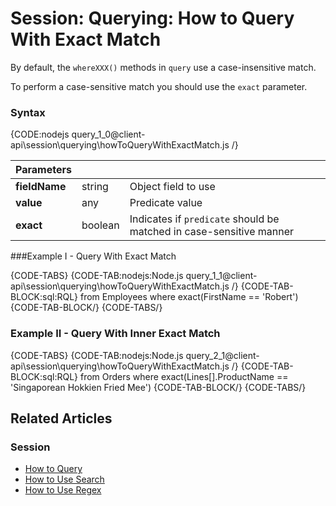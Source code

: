 # Session: Querying: How to Query With Exact Match

By default, the `whereXXX()` methods in `query` use a case-insensitive match.

To perform a case-sensitive match you should use the `exact` parameter.

### Syntax

{CODE:nodejs query_1_0@client-api\session\querying\howToQueryWithExactMatch.js /}

| Parameters | | |
| ------------- | ------------- | ----- |
| **fieldName** | string | Object field to use |
| **value** | any | Predicate value |
| **exact** | boolean | Indicates if `predicate` should be matched in case-sensitive manner |

###Example I - Query With Exact Match

{CODE-TABS}
{CODE-TAB:nodejs:Node.js query_1_1@client-api\session\querying\howToQueryWithExactMatch.js /}
{CODE-TAB-BLOCK:sql:RQL}
from Employees where exact(FirstName == 'Robert')
{CODE-TAB-BLOCK/}
{CODE-TABS/}

### Example II - Query With Inner Exact Match

{CODE-TABS}
{CODE-TAB:nodejs:Node.js query_2_1@client-api\session\querying\howToQueryWithExactMatch.js /}
{CODE-TAB-BLOCK:sql:RQL}
from Orders 
where exact(Lines[].ProductName == 'Singaporean Hokkien Fried Mee')
{CODE-TAB-BLOCK/}
{CODE-TABS/}

## Related Articles

### Session

- [How to Query](../../../client-api/session/querying/how-to-query)
- [How to Use Search](../../../client-api/session/querying/how-to-use-search)
- [How to Use Regex](../../../client-api/session/querying/how-to-use-regex)
